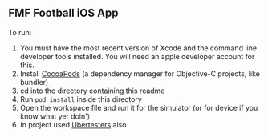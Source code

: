 FMF Football iOS App
-------------------

To run:

1. You must have the most recent version of Xcode and the command line developer tools installed.  You will need an apple developer account for this.
2. Install [CocoaPods](http://cocoapods.org/) (a dependency manager for Objective-C projects, like bundler)
3. cd into the directory containing this readme
4. Run `pod install` inside this directory
5. Open the workspace file and run it for the simulator (or for device if you know what yer doin')
6. In project used [Ubertesters](http://ubertesters.com/download-sdk/) also

